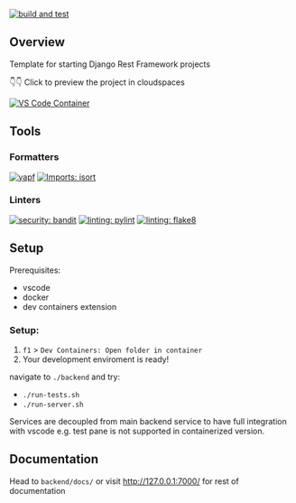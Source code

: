 [![build and test](https://github.com/konradzagozda/django-REST-starter/actions/workflows/test.yml/badge.svg)](https://github.com/konradzagozda/django-REST-starter/actions)

## Overview

Template for starting Django Rest Framework projects

👇👇 Click to preview the project in cloudspaces

[![VS Code Container](https://img.shields.io/static/v1?label=VS+Code&message=Container&logo=visualstudiocode&color=007ACC&logoColor=007ACC&labelColor=2C2C32)](https://open.vscode.dev/konradzagozda/django-REST-starter)

## Tools

### Formatters

[![yapf](https://img.shields.io/badge/python-yapf-green)](https://github.com/google/yapf)
[![Imports: isort](https://img.shields.io/badge/%20imports-isort-%231674b1?style=flat&labelColor=ef8336)](https://pycqa.github.io/isort/)

### Linters

[![security: bandit](https://img.shields.io/badge/security-bandit-yellow.svg)](https://github.com/PyCQA/bandit)
[![linting: pylint](https://img.shields.io/badge/linting-pylint-yellowgreen)](https://github.com/pylint-dev/pylint)
[![linting: flake8](https://img.shields.io/badge/linting-flake8-blue)](https://flake8.pycqa.org/)

## Setup

Prerequisites:

- vscode
- docker
- dev containers extension

### Setup:

1. `f1` > `Dev Containers: Open folder in container`
2. Your development enviroment is ready!

navigate to `./backend` and try:

- `./run-tests.sh`
- `./run-server.sh`

Services are decoupled from main backend service to have full integration with vscode e.g. test pane is not supported in containerized version.

## Documentation

Head to `backend/docs/` or visit <http://127.0.0.1:7000/> for rest of documentation
